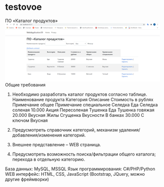 # testovoe
 ПО «Каталог продуктов»
 ![img](https://github.com/pavelbaglai/testovoe/blob/main/244424555.PNG)
Общие требования
1.	Необходимо разработать каталог продуктов согласно таблице.
Наименование продукта	  Категория	Описание	        Стоимость в рублях	    Примечание общее	   Примечание специальное
Селедка	                Еда	      Селедка соленая	  10.000	                  Акция	             Пересоленая
Тушенка                 	Еда	     Тушенка говяжая	   20.000                  	Вкусная	           Жилы
Сгущенка	               Вкусности	В банках            	30.000               	С ключом               	Вкусная

2.	Предусмотреть справочник категорий, механизм удаления/добавления/изменения категорий.
3.	Внешнее представление – WEB страница.
4.	Предусмотреть возможность поиска/фильтрации общего каталога; перехода в отдельную категорию.


База данных: MySQL, MSSQL
Язык программирования: C#/PHP/Python
WEB интерфейс: HTML, CSS, JavaScript (Bootstrap, JQuery, можно другие фреймворки)

